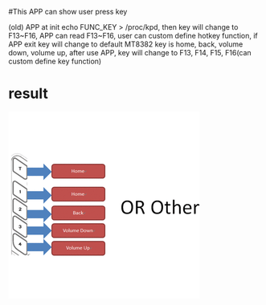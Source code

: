 #This APP can show user press key

(old)
APP at init echo FUNC_KEY > /proc/kpd, then key will change to F13~F16, APP can read F13~F16, user can custom define hotkey function, if APP exit key will change to default
MT8382 key is home, back, volume down, volume up, after use APP, key will change to F13, F14, F15, F16(can custom define key function)

# result
![alt tag](https://github.com/showoowohs/Po_git/blob/master/MT8382ReadKeyEvent/demo/ScanKey.gif)
